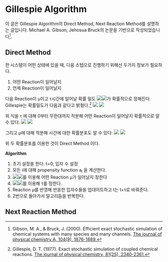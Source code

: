 Gillespie Algorithm
===================
이 글은 Gillespie Algorithm의 Direct Method, Next Reaction Method를 설명하는 글입니다.
Michael A. Gibson, Jehosua Bruck의 논문을 기반으로 작성되었습니다[^1].

Direct Method
-------------
한 시스템이 어떤 상태에 있을 때, 다음 스텝으로 진행하기 위해선 두가지 정보가 필요하다.
1. 어떤 Reaction이 일어날지
2. 언제 Reaction이 일어날지

다음 Reaction이 &mu;이고 &tau;시간에 일어날 확률 밀도 <img src="https://render.githubusercontent.com/render/math?math={\large{P(\mu,\tau)}}##gh-light-mode-only"><img src="https://render.githubusercontent.com/render/math?math={\color{white}\large{P(\mu,\tau)}}#gh-dark-mode-only">가 확률적으로 정해진다.
Gillespie는 확률밀도가 다음과 같다고 밝혔다.[^2]
<img src="https://render.githubusercontent.com/render/math?math={\Large{P(\mu,\tau)d\tau=a_{\mu}\exp(-\tau \sum_j a_j)d\tau}}##gh-light-mode-only">
<img src="https://render.githubusercontent.com/render/math?math={\color{white}\Large{P(\mu,\tau)d\tau=a_{\mu}\exp(-\tau \sum_j a_j)d\tau}}#gh-dark-mode-only">

위 식을 &tau; 에 대해 0부터 무한대까지 적분해 어떤 Reaction이 일어날지 확률적으로 알 수 있다:
<img src="https://render.githubusercontent.com/render/math?math={\Large{P(\mu)=a_{\mu}/\sum_j a_j}}##gh-light-mode-only">
<img src="https://render.githubusercontent.com/render/math?math={\color{white}\Large{P(\mu)=a_{\mu}/\sum_j a_j}}#gh-dark-mode-only">

그리고 &mu;에 대해 적분해 시간에 대한 확률분포도 알 수 있다:
<img src="https://render.githubusercontent.com/render/math?math={\Large{P(\tau)d\tau = \sum_j a_j\exp(-\tau \sum_j a_j)d\tau}}##gh-light-mode-only">
<img src="https://render.githubusercontent.com/render/math?math={\color{white}\Large{P(\tau)d\tau = \sum_j a_j\exp(-\tau \sum_j a_j)d\tau}}#gh-dark-mode-only">


위 두 확률분포를 이용한 것이 Direct Method 이다.

**Algorithm**
1. 초기 설정을 한다. t=0, 입자 수 설정
2. 모든 i에 대해 propensity function a<sub>i</sub> 을 계산한다.
3. <img src="https://render.githubusercontent.com/render/math?math={{P(\mu)=a_{\mu}/\sum_j a_j}}##gh-light-mode-only"><img src="https://render.githubusercontent.com/render/math?math={\color{white}{P(\mu)=a_{\mu}/\sum_j a_j}}#gh-dark-mode-only">를 이용해 어떤 Reaction &mu;가 일어날지 정한다
4. <img src="https://render.githubusercontent.com/render/math?math={\Large{P(\tau)d\tau = \sum_j a_j\exp(-\tau \sum_j a_j)d\tau}}##gh-light-mode-only"><img src="https://render.githubusercontent.com/render/math?math={\color{white}\Large{P(\tau)d\tau = \sum_j a_j\exp(-\tau \sum_j a_j)d\tau}}#gh-dark-mode-only">를 이용해 &tau;를 정한다.
5. Reaction &mu;를 반영해 반응한 입자수들을 업데이트하고 t는 t+&tau;로 바꿔준다.
6. 2번으로 돌아가서 알고리듬을 반복한다.

Next Reaction Method
----




[^1]:Gibson, M. A., & Bruck, J. (2000). Efficient exact stochastic simulation of chemical systems with many species and many channels. [The journal of physical chemistry A, 104(9), 1876-1889.](https://pubs.acs.org/doi/pdf/10.1021/jp993732q)
[^2]:Gillespie, D. T. (1977). Exact stochastic simulation of coupled chemical reactions. [The journal of physical chemistry, 81(25), 2340-2361.](https://pubs.acs.org/doi/pdf/10.1021/j100540a008)
